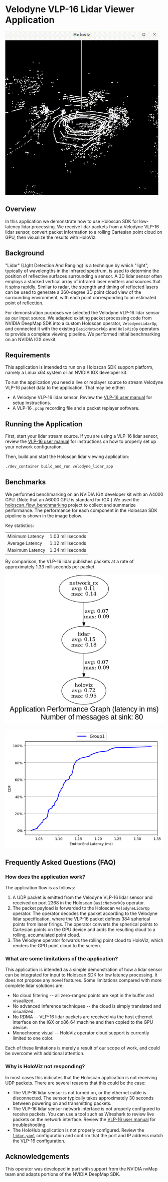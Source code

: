 # Velodyne VLP-16 Lidar Viewer Application

![HoloViz Visual of Highway Sample Lidar Data](./doc/VLP10HzMontereyHighway.gif)

## Overview

In this application we demonstrate how to use Holoscan SDK for low-latency lidar processing.
We receive lidar packets from a Velodyne VLP-16 lidar sensor, convert packet information to
a rolling Cartesian point cloud on GPU, then visualize the results with HoloViz.

## Background

"Lidar" (LIght Detection And Ranging) is a technique by which "light", typically of
wavelengths in the infrared spectrum, is used to determine the position of reflective
surfaces surrounding a sensor. A 3D lidar sensor often employs a stacked vertical array of
infrared laser emitters and sources that it spins rapidly. Similar to radar, the strength and
timing of reflected lasers can be used to generate a 360-degree 3D point cloud view of the surrounding
environment, with each point corresponding to an estimated point of reflection.

For demonstration purposes we selected the Velodyne VLP-16 lidar sensor as our input source.
We adapted existing packet processing code from NVIDIA DeepMap SDK into a custom Holoscan operator,
`VelodyneLidarOp`, and connected it with the existing `BasicNetworkOp` and `HoloVizOp` operators
to provide a complete viewing pipeline. We performed initial benchmarking on an NVIDIA IGX devkit.

## Requirements

This application is intended to run on a Holoscan SDK support platform, namely a Linux x64
system or an NVIDIA IGX developer kit.

To run the application you need a live or replayer source to stream Velodyne VLP-16 packet
data to the application. That may be either:
- A Velodyne VLP-16 lidar sensor. Review the [VLP-16 user manual](https://velodynelidar.com/wp-content/uploads/2019/12/63-9243-Rev-E-VLP-16-User-Manual.pdf) for setup instructions.
- A VLP-16 `.pcap` recording file and a packet replayer software.

## Running the Application

First, start your lidar stream source. If you are using a VLP-16 lidar sensor, review the [VLP-16
user manual](https://velodynelidar.com/wp-content/uploads/2019/12/63-9243-Rev-E-VLP-16-User-Manual.pdf) for instructions on how to properly set up your network configuration.

Then, build and start the Holoscan lidar viewing application:

```sh
./dev_container build_and_run velodyne_lidar_app
```

## Benchmarks

We performed benchmarking on an NVIDIA IGX developer kit with an A4000 GPU. (Note that an A6000 GPU is standard for IGX.) We used the [holoscan_flow_benchmarking](../../../benchmarks/holoscan_flow_benchmarking/) project to collect and summarize performance. The performance for each component in the Holoscan SDK pipeline is shown in the image below.

Key statistics:

| | |
| - | - |
| Minimum Latency | 1.03 milliseconds |
| Average Latency | 1.12 milliseconds |
| Maximum Latency | 1.34 milliseconds |

By comparison, the VLP-16 lidar publishes packets at a rate of approximately 1.33 milliseconds per packet.

![Latency Flow Diagram](./doc/latency.png)

![Cumulative Density Function](./doc/cdf.png)

## Frequently Asked Questions (FAQ)

### How does the application work?

The application flow is as follows:

1. A UDP packet is emitted from the Velodyne VLP-16 lidar sensor and received on port 2368 in the Holoscan `BasicNetworkOp` operator.
2. The packet payload is forwarded to the Holoscan `VelodyneLidarOp` operator. The operator decodes the packet
according to the Velodyne lidar specification, where the VLP-16 packet defines 384 spherical points from laser firings. The operator converts the spherical points to Cartesian points on the GPU device and adds the resulting cloud to a rolling, accumulated point cloud.
3. The Velodyne operator forwards the rolling point cloud to HoloViz, which renders the GPU point cloud to the screen.

### What are some limitations of the application?

This application is intended as a simple demonstration of how a lidar sensor can be integrated for input to Holoscan SDK for low latency processing. It does not propose any novel features. Some limitations compared with more complete lidar solutions are:
- No cloud filtering -- all zero-ranged points are kept in the buffer and visualized.
- No advanced inference techniques -- the cloud is simply translated and visualized.
- No RDMA -- VLP-16 lidar packets are received via the host ethernet interface on the IGX or x86_64 machine and then copied to the GPU device.
- Monochrome visual -- HoloViz operator cloud support is currently limited to one color.

Each of these limitations is merely a result of our scope of work, and could be overcome with additional attention.

### Why is HoloViz not responding?

In most cases this indicates that the Holoscan application is not receiving UDP packets.
There are several reasons that this could be the case:
- The VLP-16 lidar sensor is not turned on, or the ethernet cable is disconnected.
  The sensor typically takes approximately 30 seconds between powering on and transmitting packets.
- The VLP-16 lidar sensor network interface is not properly configured to receive packets. You can use a tool
  such as Wireshark to review live packets on the network interface. Review the [VLP-16
  user manual](https://velodynelidar.com/wp-content/uploads/2019/12/63-9243-Rev-E-VLP-16-User-Manual.pdf) for troubleshooting.
- The HoloHub application is not properly configured. Review the [`lidar.yaml`](lidar.yaml) configuration
  and confirm that the port and IP address match the VLP-16 configuration.

## Acknowledgements

This operator was developed in part with support from the NVIDIA nvMap team and adapts portions
of the NVIDIA DeepMap SDK.

